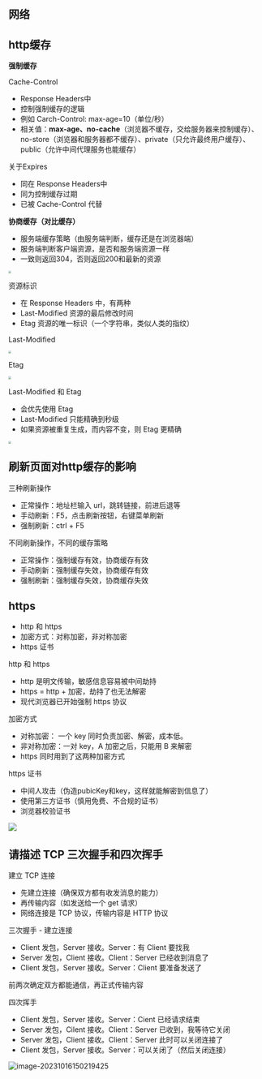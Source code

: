 ## 网络

## http缓存

**强制缓存**

Cache-Control

- Response Headers中
- 控制强制缓存的逻辑
- 例如 Carch-Control: max-age=10（单位/秒）
- 相关值：**max-age、no-cache**（浏览器不缓存，交给服务器来控制缓存）、no-store（浏览器和服务器都不缓存）、private（只允许最终用户缓存）、public（允许中间代理服务也能缓存）

关于Expires

- 同在 Response Headers中
- 同为控制缓存过期
- 已被 Cache-Control 代替

**协商缓存（对比缓存）**

- 服务端缓存策略（由服务端判断，缓存还是在浏览器端）
- 服务端判断客户端资源，是否和服务端资源一样
- 一致则返回304，否则返回200和最新的资源

<img src="http://cdn.wangtongmeng.com/20231006213123-bbd8b0.png" style="zoom:30%;" />

资源标识

- 在 Response Headers 中，有两种
- Last-Modified 资源的最后修改时间
- Etag 资源的唯一标识（一个字符串，类似人类的指纹）

Last-Modified

<img src="http://cdn.wangtongmeng.com/20231006213528-ba0aed.png" style="zoom:33%;" />

Etag

<img src="http://cdn.wangtongmeng.com/20231006214042-383935.png" style="zoom:33%;" />

Last-Modified 和 Etag

- 会优先使用 Etag
- Last-Modified 只能精确到秒级
- 如果资源被重复生成，而内容不变，则 Etag 更精确



<img src="http://cdn.wangtongmeng.com/20231006214510-107d6e.png" style="zoom:33%;" />

## 刷新页面对http缓存的影响

三种刷新操作

- 正常操作：地址栏输入 url，跳转链接，前进后退等
- 手动刷新：F5，点击刷新按钮，右键菜单刷新
- 强制刷新：ctrl + F5

不同刷新操作，不同的缓存策略

- 正常操作：强制缓存有效，协商缓存有效
- 手动刷新：强制缓存失效，协商缓存有效
- 强制刷新：强制缓存失效，协商缓存失效

## https

- http 和 https
- 加密方式：对称加密，非对称加密
- https 证书

http 和 https

- http 是明文传输，敏感信息容易被中间劫持
- https = http + 加密，劫持了也无法解密
- 现代浏览器已开始强制 https 协议

加密方式

- 对称加密： 一个 key 同时负责加密、解密，成本低。
- 非对称加密：一对 key，A 加密之后，只能用 B 来解密
- https 同时用到了这两种加密方式

https 证书

- 中间人攻击（伪造pubicKey和key，这样就能解密到信息了）
- 使用第三方证书（慎用免费、不合规的证书）
- 浏览器校验证书



![](http://cdn.wangtongmeng.com/20231006225032-0a1382.png)

## 请描述 TCP 三次握手和四次挥手

建立 TCP 连接

- 先建立连接（确保双方都有收发消息的能力）
- 再传输内容（如发送给一个 get 请求）
- 网络连接是 TCP 协议，传输内容是 HTTP 协议

三次握手 - 建立连接

- Client 发包，Server 接收。Server：有 Client 要找我
- Server 发包，Client 接收。Client：Server 已经收到消息了
- Client 发包，Server 接收。Server：Client 要准备发送了

前两次确定双方都能通信，再正式传输内容

四次挥手

- Client 发包，Server 接收。Server：Cient 已经请求结束
- Server 发包，Cilent 接收。Client：Server 已收到，我等待它关闭
- Server 发包，Client 接收。Client：Server 此时可以关闭连接了
- Client 发包，Server 接收。Server：可以关闭了（然后关闭连接）

![image-20231016150219425](C:\Users\wtm\AppData\Roaming\Typora\typora-user-images\image-20231016150219425.png)